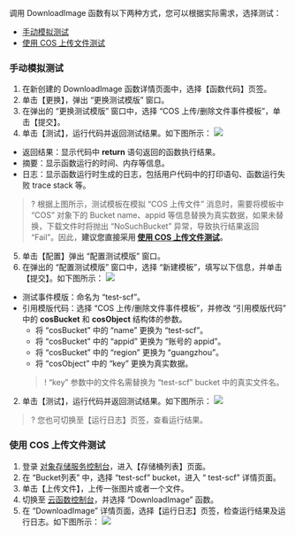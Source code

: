 调用 DownloadImage 函数有以下两种方式，您可以根据实际需求，选择测试：
- [手动模拟测试](#ManualSimulationTest)
- [使用 COS 上传文件测试](#UploadFileTestUsingCOS)

[](id:ManualSimulationTest)
### 手动模拟测试

1. 在新创建的 DownloadImage 函数详情页面中，选择【函数代码】页签。
2. 单击【更换】，弹出 “更换测试模版” 窗口。
3. 在弹出的 “更换测试模版” 窗口中，选择 “COS 上传/删除文件事件模板”，单击【提交】。
4. 单击【测试】，运行代码并返回测试结果。如下图所示：
![](https://main.qcloudimg.com/raw/1fdf28934da1eb51f76b9dbcad497b62.png)
 - 返回结果：显示代码中 **return** 语句返回的函数执行结果。
 - 摘要：显示函数运行的时间、内存等信息。
 - 日志：显示函数运行时生成的日志，包括用户代码中的打印语句、函数运行失败 trace stack 等。
   
 >? 根据上图所示，测试模板在模拟 “COS 上传文件” 消息时，需要将模板中 “COS” 对象下的 Bucket name、appid 等信息替换为真实数据，如果未替换，下载文件时将抛出 “NoSuchBucket” 异常，导致执行结果返回 “Fail”。因此，**建议您直接采用 [使用 COS 上传文件测试](#UploadFileTestUsingCOS)。** 
5. 单击【配置】弹出 “配置测试模版” 窗口。
6. 在弹出的 “配置测试模版” 窗口中，选择 “新建模板”，填写以下信息，并单击【提交】。如下图所示：
 ![](https://main.qcloudimg.com/raw/5b54a54f4ae3df3ab32f78f5b4b803b3.png)
 - 测试事件模版：命名为 “test-scf”。
 - 引用模版代码：选择 “COS 上传/删除文件事件模板”，并修改 “引用模版代码” 中的 **cosBucket** 和 **cosObject** 结构体的参数。
    - 将 “cosBucket” 中的 “name” 更换为 “test-scf”。
    - 将 “cosBucket” 中的 “appid” 更换为 “账号的 appid”。
    - 将 “cosBucket” 中的 “region” 更换为 “guangzhou”。
    - 将 “cosObject” 中的 “key” 更换为真实数据。
    >! “key” 参数中的文件名需替换为 “test-scf” bucket 中的真实文件名。
2. 单击【测试】，运行代码并返回测试结果。如下图所示：
![](https://main.qcloudimg.com/raw/fb05ce67cf556c2b94fa8ba84922a0d3.png)
>? 您也可切换至【运行日志】页签，查看运行结果。

[](id:UploadFileTestUsingCOS)
### 使用 COS 上传文件测试

1. 登录 [对象存储服务控制台](https://console.cloud.tencent.com/cos5/bucket)，进入【存储桶列表】页面。
2. 在 “Bucket列表” 中，选择 “test-scf” bucket，进入 “ test-scf” 详情页面。
3. 单击【上传文件】，上传一张图片或者一个文件。
3. 切换至 [云函数控制台](https://console.cloud.tencent.com/scf/list?rid=1)，并选择 “DownloadImage” 函数。
4. 在 “DownloadImage” 详情页面，选择【运行日志】页签，检查运行结果及运行日志。如下图所示：
![](https://main.qcloudimg.com/raw/40fd92e598472c43f669b5982b04bb8c.png)
